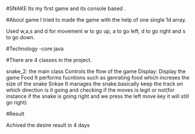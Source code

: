 #SNAKE
Its my first game  and its console based .


#About game
I tried to made the game with the help of one single 1d array.

Used w,a,s and d for movement w to go up, a to go left, d to go right and s to go down.

#Technology
-core java

#There are 4 classes in the project.

snake_2: the main class
      Controls the flow of the game
Display:
      Display the game
Food
    It performs fucntions such as genrating food which increses the size of the snake
Snkae
      It manages the snake.basically keep the track on which direction is it going and checking if the moves is legit or not(for instance if the snake is going right and we press the left move key it will still go right)


#Result

Achived the desire result in 4 days


